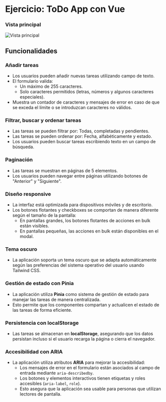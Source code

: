 # Ejercicio: ToDo App con Vue

### Vista principal
![Vista principal](assets/todofy.png)

## Funcionalidades
### **Añadir tareas**
- Los usuarios pueden añadir nuevas tareas utilizando campo de texto.
- El formulario valida:
  - Un máximo de 255 caracteres.
  - Solo caracteres permitidos (letras, números y algunos caracteres especiales).
- Muestra un contador de caracteres y mensajes de error en caso de que se exceda el límite o se introduzcan caracteres no válidos.

### **Filtrar, buscar y ordenar tareas**
- Las tareas se pueden filtrar por: Todas, completadas y pendientes.
- Las tareas se pueden ordenar por: Fecha, alfabéticamente y estado.
- Los usuarios pueden buscar tareas escribiendo texto en un campo de búsqueda.

### **Paginación**
- Las tareas se muestran en páginas de 5 elementos.
- Los usuarios pueden navegar entre páginas utilizando botones de "Anterior" y "Siguiente".

### **Diseño responsive**
- La interfaz está optimizada para dispositivos móviles y de escritorio.
- Los botones flotantes y checkboxes se comportan de manera diferente según el tamaño de la pantalla:
  - En pantallas grandes, los botones flotantes de acciones en bulk están visibles.
  - En pantallas pequeñas, las acciones en bulk están disponibles en el modal.

### **Tema oscuro**
- La aplicación soporta un tema oscuro que se adapta automáticamente según las preferencias del sistema operativo del usuario usando Tailwind CSS.

### **Gestión de estado con Pinia**
- La aplicación utiliza **Pinia** como sistema de gestión de estado para manejar las tareas de manera centralizada.
- Esto permite que los componentes compartan y actualicen el estado de las tareas de forma eficiente.

### **Persistencia con localStorage**
- Las tareas se almacenan en **localStorage**, asegurando que los datos persistan incluso si el usuario recarga la página o cierra el navegador.

### **Accesibilidad con ARIA**
- La aplicación utiliza atributos **ARIA** para mejorar la accesibilidad:
  - Los mensajes de error en el formulario están asociados al campo de entrada mediante `aria-describedby`.
  - Los botones y elementos interactivos tienen etiquetas y roles accesibles (`aria-label`, `role`).
  - Esto asegura que la aplicación sea usable para personas que utilizan lectores de pantalla.
